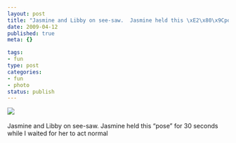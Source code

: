 ```yaml
--- 
layout: post
title: "Jasmine and Libby on see-saw.  Jasmine held this \xE2\x80\x9Cpose\xE2\x80\x9D for 30 seconds while I waited for her to act normal"
date: 2009-04-12
published: true
meta: {}

tags: 
- fun
type: post
categories: 
- fun
- photo
status: publish
---
```

![](http://media.eick.us/2011/05/4Lbi8pbnEm7n717fMN1KZj7ro1_500.jpg)<br /><br />Jasmine and Libby on see-saw.  Jasmine held this &#8220;pose&#8221; for 30 seconds while I waited for her to act normal

